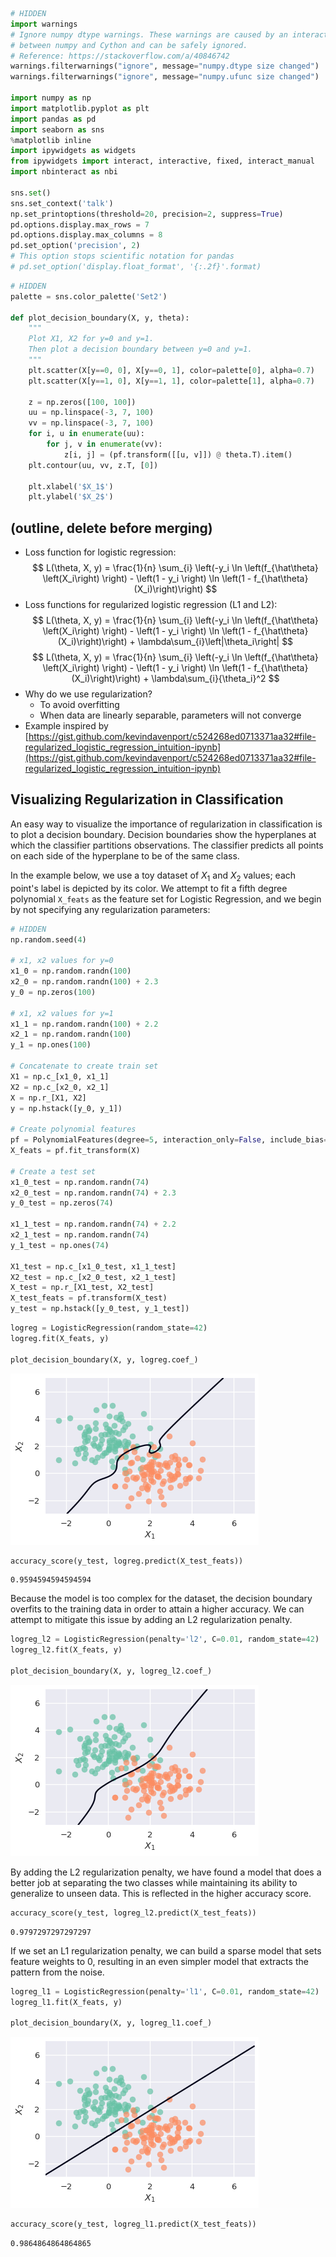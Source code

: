 

```python
# HIDDEN
import warnings
# Ignore numpy dtype warnings. These warnings are caused by an interaction
# between numpy and Cython and can be safely ignored.
# Reference: https://stackoverflow.com/a/40846742
warnings.filterwarnings("ignore", message="numpy.dtype size changed")
warnings.filterwarnings("ignore", message="numpy.ufunc size changed")

import numpy as np
import matplotlib.pyplot as plt
import pandas as pd
import seaborn as sns
%matplotlib inline
import ipywidgets as widgets
from ipywidgets import interact, interactive, fixed, interact_manual
import nbinteract as nbi

sns.set()
sns.set_context('talk')
np.set_printoptions(threshold=20, precision=2, suppress=True)
pd.options.display.max_rows = 7
pd.options.display.max_columns = 8
pd.set_option('precision', 2)
# This option stops scientific notation for pandas
# pd.set_option('display.float_format', '{:.2f}'.format)
```


```python
# HIDDEN
palette = sns.color_palette('Set2')

def plot_decision_boundary(X, y, theta):
    """
    Plot X1, X2 for y=0 and y=1.
    Then plot a decision boundary between y=0 and y=1.
    """
    plt.scatter(X[y==0, 0], X[y==0, 1], color=palette[0], alpha=0.7)
    plt.scatter(X[y==1, 0], X[y==1, 1], color=palette[1], alpha=0.7)
    
    z = np.zeros([100, 100])
    uu = np.linspace(-3, 7, 100)
    vv = np.linspace(-3, 7, 100)
    for i, u in enumerate(uu):
        for j, v in enumerate(vv):
            z[i, j] = (pf.transform([[u, v]]) @ theta.T).item()
    plt.contour(uu, vv, z.T, [0])
    
    plt.xlabel('$X_1$')
    plt.ylabel('$X_2$')
```

## (outline, delete before merging)

- Loss function for logistic regression:
$$
L(\theta, X, y) = \frac{1}{n} \sum_{i} \left(-y_i \ln \left(f_{\hat\theta} \left(X_i\right) \right) - \left(1 - y_i \right) \ln \left(1 - f_{\hat\theta} (X_i)\right)\right)
$$
- Loss functions for regularized logistic regression (L1 and L2):
$$
L(\theta, X, y) = \frac{1}{n} \sum_{i} \left(-y_i \ln \left(f_{\hat\theta} \left(X_i\right) \right) - \left(1 - y_i \right) \ln \left(1 - f_{\hat\theta} (X_i)\right)\right) + \lambda\sum_{i}\left|\theta_i\right|
$$
$$
L(\theta, X, y) = \frac{1}{n} \sum_{i} \left(-y_i \ln \left(f_{\hat\theta} \left(X_i\right) \right) - \left(1 - y_i \right) \ln \left(1 - f_{\hat\theta} (X_i)\right)\right) + \lambda\sum_{i}{\theta_i}^2
$$
- Why do we use regularization?
    - To avoid overfitting 
    - When data are linearly separable, parameters will not converge
- Example inspired by [https://gist.github.com/kevindavenport/c524268ed0713371aa32#file-regularized_logistic_regression_intuition-ipynb](https://gist.github.com/kevindavenport/c524268ed0713371aa32#file-regularized_logistic_regression_intuition-ipynb)

## Visualizing Regularization in Classification

An easy way to visualize the importance of regularization in classification is to plot a decision boundary. Decision boundaries show the hyperplanes at which the classifier partitions observations. The classifier predicts all points on each side of the hyperplane to be of the same class.

In the example below, we use a toy dataset of $X_1$ and $X_2$ values; each point's label is depicted by its color. We attempt to fit a fifth degree polynomial `X_feats` as the feature set for Logistic Regression, and we begin by not specifying any regularization parameters:


```python
# HIDDEN
np.random.seed(4)

# x1, x2 values for y=0
x1_0 = np.random.randn(100)
x2_0 = np.random.randn(100) + 2.3
y_0 = np.zeros(100)

# x1, x2 values for y=1
x1_1 = np.random.randn(100) + 2.2
x2_1 = np.random.randn(100)
y_1 = np.ones(100)

# Concatenate to create train set
X1 = np.c_[x1_0, x1_1]
X2 = np.c_[x2_0, x2_1]
X = np.r_[X1, X2]
y = np.hstack([y_0, y_1])

# Create polynomial features
pf = PolynomialFeatures(degree=5, interaction_only=False, include_bias=True)
X_feats = pf.fit_transform(X)

# Create a test set
x1_0_test = np.random.randn(74)
x2_0_test = np.random.randn(74) + 2.3
y_0_test = np.zeros(74)

x1_1_test = np.random.randn(74) + 2.2
x2_1_test = np.random.randn(74)
y_1_test = np.ones(74)

X1_test = np.c_[x1_0_test, x1_1_test]
X2_test = np.c_[x2_0_test, x2_1_test]
X_test = np.r_[X1_test, X2_test]
X_test_feats = pf.transform(X_test)
y_test = np.hstack([y_0_test, y_1_test])
```


```python
logreg = LogisticRegression(random_state=42)
logreg.fit(X_feats, y)

plot_decision_boundary(X, y, logreg.coef_)
```


![png](classification_regularization_files/classification_regularization_5_0.png)



```python
accuracy_score(y_test, logreg.predict(X_test_feats))
```




    0.9594594594594594



Because the model is too complex for the dataset, the decision boundary overfits to the training data in order to attain a higher accuracy. We can attempt to mitigate this issue by adding an L2 regularization penalty.


```python
logreg_l2 = LogisticRegression(penalty='l2', C=0.01, random_state=42)
logreg_l2.fit(X_feats, y)

plot_decision_boundary(X, y, logreg_l2.coef_)
```


![png](classification_regularization_files/classification_regularization_8_0.png)


By adding the L2 regularization penalty, we have found a model that does a better job at separating the two classes while maintaining its ability to generalize to unseen data. This is reflected in the higher accuracy score.


```python
accuracy_score(y_test, logreg_l2.predict(X_test_feats))
```




    0.9797297297297297



If we set an L1 regularization penalty, we can build a sparse model that sets feature weights to 0, resulting in an even simpler model that extracts the pattern from the noise.


```python
logreg_l1 = LogisticRegression(penalty='l1', C=0.01, random_state=42)
logreg_l1.fit(X_feats, y)

plot_decision_boundary(X, y, logreg_l1.coef_)
```


![png](classification_regularization_files/classification_regularization_12_0.png)



```python
accuracy_score(y_test, logreg_l1.predict(X_test_feats))
```




    0.9864864864864865


